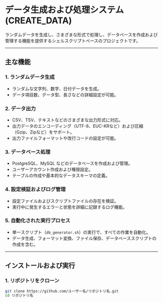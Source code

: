 # データ生成および処理システム(CREATE_DATA)

ランダムデータを生成し、さまざまな形式で処理し、データベースを作成および管理する機能を提供するシェルスクリプトベースのプロジェクトです。

---

## 主な機能

### 1. ランダムデータ生成
- ランダムな文字列、数字、日付データを生成。
- データ項目数、データ型、長さなどの詳細設定が可能。

### 2. データ出力
- CSV、TSV、テキストなどのさまざまな出力形式に対応。
- 出力データのエンコーディング（UTF-8、EUC-KRなど）および圧縮（Gzip、Zipなど）をサポート。
- 出力ファイルフォーマットや改行コードの設定が可能。

### 3. データベース処理
- PostgreSQL、MySQL などのデータベースを作成および管理。
- ユーザーアカウント作成および権限設定。
- テーブルの作成や基本的なデータスキーマの定義。

### 4. 設定検証およびログ管理
- 設定ファイルおよびスクリプトファイルの存在を検証。
- 実行中に発生するエラーと状態を詳細に記録するログ機能。

### 5. 自動化された実行プロセス
- 単一スクリプト（`db_generator.sh`）の実行で、すべての作業を自動化。
- データ生成、フォーマット変換、ファイル保存、データベーススクリプトの作成を含む。

---

## インストールおよび実行

### 1. リポジトリをクローン
```bash
git clone https://github.com/ユーザー名/リポジトリ名.git
cd リポジトリ名
